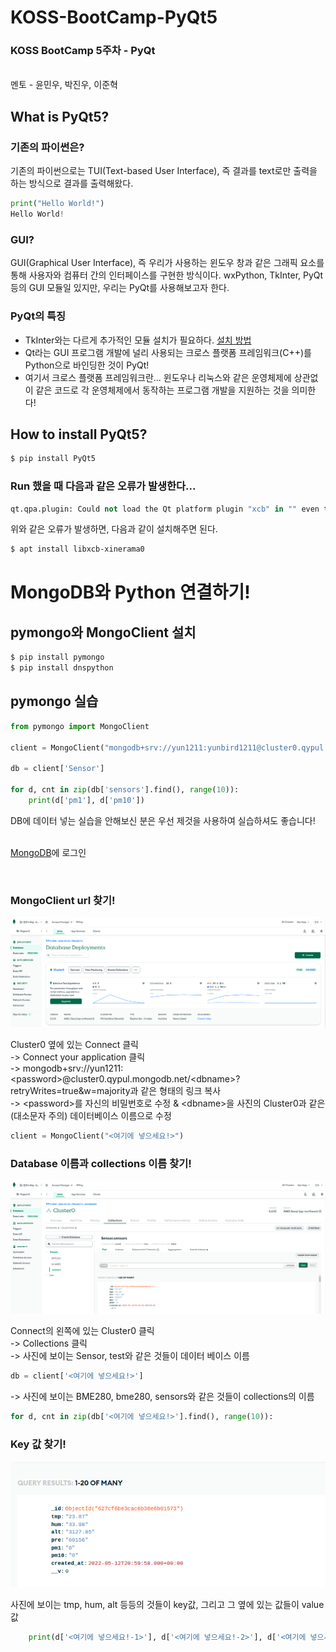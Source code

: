 # KOSS-BootCamp-PyQt5
<h3>KOSS BootCamp 5주차 - PyQt</h3>
<br/>
멘토 - 윤민우, 박진우, 이준혁
<br/>

## What is PyQt5?  

### 기존의 파이썬은?
기존의 파이썬으로는 TUI(Text-based User Interface), 즉 결과를 text로만 출력을 하는 방식으로 결과를 출력해왔다.
```python
print("Hello World!")
Hello World!
```

### GUI?
GUI(Graphical User Interface), 즉 우리가 사용하는 윈도우 창과 같은 그래픽 요소를 통해 사용자와 컴퓨터 간의 인터페이스를 구현한 방식이다. wxPython, TkInter, PyQt 등의 GUI 모듈일 있지만, 우리는 PyQt를 사용해보고자 한다.

### PyQt의 특징
- TkInter와는 다르게 추가적인 모듈 설치가 필요하다. [설치 방법](https://github.com/ymw0407/KOSS-BootCamp-PyQt#how-to-install-pyqt5) 
- Qt라는 GUI 프로그램 개발에 널리 사용되는 크로스 플랫폼 프레임워크(C++)를 Python으로 바인딩한 것이 PyQt!
- 여기서 크로스 플랫폼 프레임워크란... 윈도우나 리눅스와 같은 운영체제에 상관없이 같은 코드로 각 운영체제에서 동작하는 프로그램 개발을 지원하는 것을 의미한다!

## How to install PyQt5?
```bash
$ pip install PyQt5
```
### Run 했을 때 다음과 같은 오류가 발생한다...
```python
qt.qpa.plugin: Could not load the Qt platform plugin "xcb" in "" even though it was found.
```
위와 같은 오류가 발생하면, 다음과 같이 설치해주면 된다.
```bash
$ apt install libxcb-xinerama0
```

# MongoDB와 Python 연결하기!

## pymongo와 MongoClient 설치

```bash
$ pip install pymongo
$ pip install dnspython
```

## pymongo 실습
```python
from pymongo import MongoClient

client = MongoClient("mongodb+srv://yun1211:yunbird1211@cluster0.qypul.mongodb.net/Cluster0?retryWrites=true&w=majority")

db = client['Sensor']

for d, cnt in zip(db['sensors'].find(), range(10)):
    print(d['pm1'], d['pm10'])
```
DB에 데이터 넣는 실습을 안해보신 분은 우선 제것을 사용하여 실습하셔도 좋습니다!
<br/>
<br/>

[MongoDB](https://account.mongodb.com/account/login)에 로그인

<br/>

### MongoClient url 찾기!

![img](mongodb.png)

Cluster0 옆에 있는 Connect 클릭 <br/>
-> Connect your application 클릭 <br/>
-> mongodb+srv://yun1211:\<password\>@cluster0.qypul.mongodb.net/\<dbname\>?retryWrites=true&w=majority과 같은 형태의 링크 복사<br/>
-> \<password>를 자신의 비밀번호로 수정 & \<dbname\>을 사진의 Cluster0과 같은(대소문자 주의) 데이터베이스 이름으로 수정<br/>
```python
client = MongoClient("<여기에 넣으세요!>")
```
### Database 이름과 collections 이름 찾기!

![img](database.png)

Connect의 왼쪽에 있는 Cluster0 클릭 <br/>
-> Collections 클릭 <br/>
-> 사진에 보이는 Sensor, test와 같은 것들이 데이터 베이스 이름
```python
db = client['<여기에 넣으세요!>']
```
-> 사진에 보이는 BME280, bme280, sensors와 같은 것들이 collections의 이름
```python
for d, cnt in zip(db['<여기에 넣으세요!>'].find(), range(10)):
```
### Key 값 찾기!

![img](key.png)

사진에 보이는 tmp, hum, alt 등등의 것들이 key값, 그리고 그 옆에 있는 값들이 value값

```python
    print(d['<여기에 넣으세요!-1>'], d['<여기에 넣으세요!-2>'], d['<여기에 넣으세요!-3>'])
```

